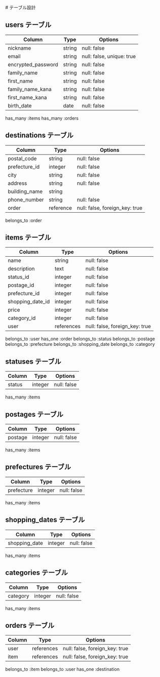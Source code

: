 \# テーブル設計

## users テーブル

| Column             | Type   | Options                   |
| ------------------ | ------ | ------------------------- |
| nickname           | string | null: false               |
| email              | string | null: false, unique: true |
| encrypted_password | string | null: false               |
| family_name        | string | null: false               |
| first_name         | string | null: false               |
| family_name_kana   | string | null: false               |
| first_name_kana    | string | null: false               |
| birth_date         | date   | null: false               |

has_many :items
has_many :orders
 


## destinations テーブル

| Column             | Type      | Options                        |
| ------------------ | --------- | ------------------------------ |
| postal_code        | string    | null: false                    |
| prefecture_id      | integer   | null: false                    |
| city               | string    | null: false                    |
| address            | string    | null: false                    |
| building_name      | string    |                                |
| phone_number       | string    | null: false                    |
| order              | reference | null: false, foreign_key: true |


belongs_to :order

## items テーブル

| Column           | Type       | Options                        |
| ---------------- | ---------- | ------------------------------ |
| name             | string     | null: false                    |
| description      | text       | null: false                    |
| status_id        | integer    | null: false                    |
| postage_id       | integer    | null: false                    |
| prefecture_id    | integer    | null: false                    |
| shopping_date_id | integer    | null: false                    |
| price            | integer    | null: false                    |
| category_id      | integer    | null: false                    |
| user             | references | null: false, foreign_key: true |

belongs_to :user 
has_one :order
belongs_to :status
belongs_to :postage
belongs_to :prefecture
belongs_to :shopping_date
belongs_to :category

## statuses テーブル

| Column        | Type       | Options                        |
| ------------- | ---------- | ------------------------------ |
| status        | integer    | null: false                    |

has_many :items

## postages テーブル

| Column        | Type       | Options                        |
| ------------- | ---------- | ------------------------------ |
| postage       | integer    | null: false                    |

has_many :items

## prefectures テーブル

| Column        | Type       | Options                        |
| ------------- | ---------- | ------------------------------ |
| prefecture    | integer    | null: false                    |

has_many :items

## shopping_dates テーブル

| Column        | Type       | Options                        |
| ------------- | ---------- | ------------------------------ |
| shopping_date | integer    | null: false                    |

has_many :items

## categories テーブル

| Column        | Type       | Options                        |
| ------------- | ---------- | ------------------------------ |
| category      | integer    | null: false                    |

has_many :items



## orders テーブル

| Column | Type       | Options                        |
| ------ | ---------- | ------------------------------ |
| user   | references | null: false, foreign_key: true |
| item   | references | null: false, foreign_key: true |

belongs_to :item
belongs_to :user
has_one :destination